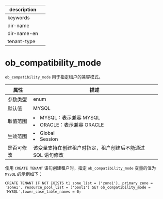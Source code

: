 |description||
|---|---|
|keywords||
|dir-name||
|dir-name-en||
|tenant-type||

# ob_compatibility_mode

`ob_compatibility_mode` 用于指定租户的兼容模式。

| **属性**  |                                                             **描述**                                                              |
|---------|---------------------------------------------------------------------------------------------------------------------------------|
| 参数类型    | enum                                         |
| 默认值     | MYSQL                                        |
| 取值范围    | <li> MYSQL：表示兼容 MYSQL   <li> ORACLE：表示兼容 ORACLE    |
| 生效范围    | <li> Global   <li> Session                         |
| 是否可修改   | 该变量支持在创建租户时指定，租户创建后不能通过 SQL 语句修改             |

使用 `CREATE TENANT` 语句创建租户时，指定 `ob_compatibility_mode` 变量的值为 `MYSQL` 的示例如下：

```shell
CREATE TENANT IF NOT EXISTS t1 zone_list = ('zone1'), primary_zone = 'zone1', resource_pool_list = ('pool1') SET ob_compatibility_mode = 'MYSQL',lower_case_table_names = 0;
```
